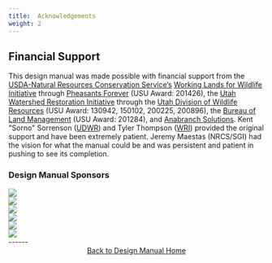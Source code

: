 ```yaml
---
title:  Acknowledgements
weight: 2
---
```


## Financial Support
This design manual was made possible with financial support from the [USDA-Natural Resources Conservation Service’s](https://www.nrcs.usda.gov/wps/portal/nrcs/detailfull/national/programs/initiatives/?cid=steldevb1027671)  [Working Lands for Wildlife Initiative](https://www.nrcs.usda.gov/wps/portal/nrcs/detail/national/plantsanimals/fishwildlife/?cid=stelprdb1046975) through [Pheasants Forever](https://www.pheasantsforever.org/) (USU Award: 201426), the [Utah Watershed Restoration Initiative](https://wri.utah.gov/) through the [Utah Division of Wildlife Resources](https://wildlife.utah.gov/) (USU Award: 130942, 150102, 200225, 200896), the [Bureau of Land Management](http://blm.gov) (USU Award: 201284),   and  [Anabranch Solutions](http://anabranchsolutions.com). Kent "Sorno" Sorrenson ([UDWR](https://wildlife.utah.gov/)) and Tyler Thompson ([WRI](https://wri.utah.gov/)) provided the original support and have been extremely patient. Jeremy Maestas (NRCS/SGI) had the vision for what the manual could be and was persistent and patient in pushing to see its completion.



### Design Manual Sponsors

<div class="row small-up-2 medium-up-2 large-up-6">
  <div class="column column-block">
    <a href="https://pheasantsforever.org/Hunt/pheasant-hunting.aspx"><img src="{{ site.baseurl }}/assets/images/sponsors/pf-logo_2.png"></a>
  </div>
  <div class="column column-block">
    <a href="https://www.sagegrouseinitiative.com/"><img src="{{ site.baseurl }}/assets/images/sponsors/sgilogo-1_1_orig.png"></a>
  </div>
  <div class="column column-block">
    <a href="https://www.nrcs.usda.gov/wps/portal/nrcs/detailfull/national/programs/initiatives/?cid=steldevb1027671"><img src="{{ site.baseurl }}/assets/images/sponsors/usda-nrcs-logo_1_orig.png"></a>
  </div>
  <div class="column column-block">
    <a href="https://wildlife.utah.gov/"><img src="{{ site.baseurl }}/assets/images/sponsors/Utah_DWR.jpg"></a>
  </div>
  <div class="column column-block">
    <a href="https://wri.utah.gov/"><img src="{{ site.baseurl }}/assets/images/sponsors/WRI.png"></a>
  </div>
  <div class="column column-block">
    <a href="http://anabranchsolutions.com"><img src="{{ site.baseurl }}/assets/images/sponsors/anabranchsolutionslogo-square-450_10.png"></a>
  </div>
</div>
------
<div align="center">
	<a class="hollow button" href="{{ site.baseurl }}/"><i class="fa fa-arrow-circle-left" aria-hidden="true"></i>  Back to Design Manual Home <i class="fa fa-book" aria-hidden="true"></i></a>  
</div>

